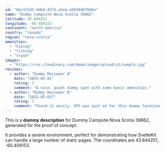 ```yaml
---
id: "8ec323d5-ddbd-4574-a5ea-a9556dbf6dbe"
name: "Dummy Campsite Nova Scotia 39862"
latitude: 43.844251
longitude: -60.409153
continent: "north-america"
country: "canada"
region: "nova-scotia"
amenities:
  - "hiking"
  - "fishing"
  - "trash"
images:
  - "https://res.cloudinary.com/demo/image/upload/v1/sample.jpg"
reviews:
  - author: "Dummy Reviewer A"
    date: "2025-02-01"
    rating: 3
    comment: "A nice, quiet dummy spot with some basic amenities."
  - author: "Dummy Reviewer B"
    date: "2025-05-017"
    rating: 2
    comment: "Found it easily. GPS was spot on for this dummy location."
---
```


This is a **dummy description** for Dummy Campsite Nova Scotia 39862, generated for the proof of concept.

It provides a serene environment, perfect for demonstrating how SvelteKit can handle a large number of static pages. The coordinates are 43.844251, -60.409153.
